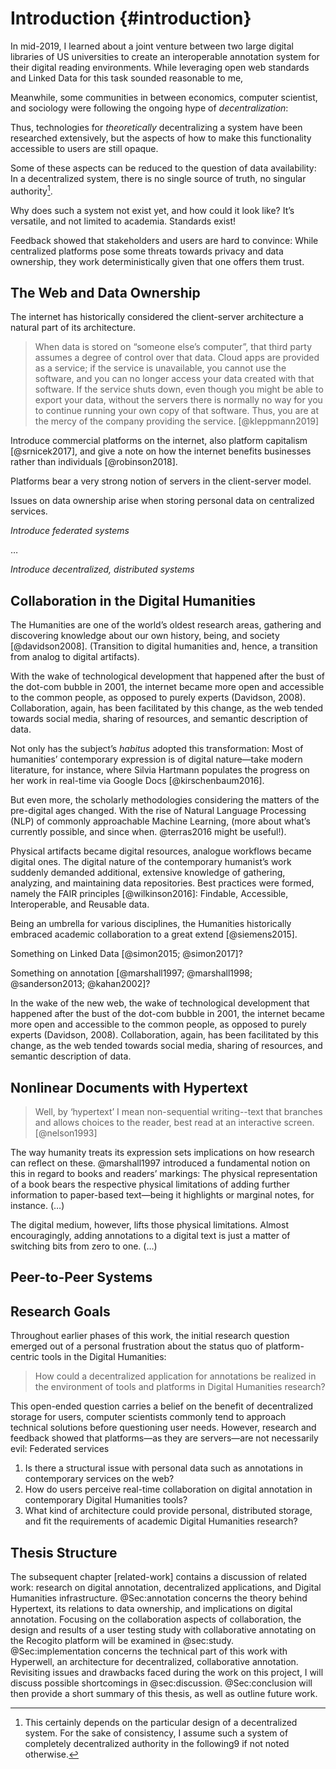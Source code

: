 # Introduction {#introduction}

In mid-2019, I learned about a joint venture between two large digital libraries of US universities to create an interoperable annotation system for their digital reading environments. While leveraging open web standards and Linked Data for this task sounded reasonable to me, 

Meanwhile, some communities in between economics, computer scientist, and sociology were following the ongoing hype of _decentralization_: 

Thus, technologies for _theoretically_ decentralizing a system have been researched extensively, but the aspects of how to make this functionality accessible to users are still opaque.

Some of these aspects can be reduced to the question of data availability: In a decentralized system, there is no single source of truth, no singular authority[^authority].

Why does such a system not exist yet, and how could it look like? It’s versatile, and not limited to academia. Standards exist!

Feedback showed that stakeholders and users are hard to convince: While centralized platforms pose some threats towards privacy and data ownership, they work deterministically given that one offers them trust.

## The Web and Data Ownership

The internet has historically considered the client-server architecture a natural part of its architecture.

> When data is stored on “someone else’s computer”, that third party assumes a degree of control over that data. Cloud apps are provided as a service; if the service is unavailable, you cannot use the software, and you can no longer access your data created with that software. If the service shuts down, even though you might be able to export your data, without the servers there is normally no way for you to continue running your own copy of that software. Thus, you are at the mercy of the company providing the service. [@kleppmann2019]

Introduce commercial platforms on the internet, also platform capitalism [@srnicek2017], and give a note on how the internet benefits businesses rather than individuals [@robinson2018].

Platforms bear a very strong notion of servers in the client-server model.

Issues on data ownership arise when storing personal data on centralized services.

_Introduce federated systems_

…

_Introduce decentralized, distributed systems_

## Collaboration in the Digital Humanities

The Humanities are one of the world’s oldest research areas, gathering and discovering knowledge about our own history, being, and society [@davidson2008]. (Transition to digital humanities and, hence, a transition from analog to digital artifacts).

With the wake of technological development that happened after the bust of the dot-com bubble in 2001, the internet became more open and accessible to the common people, as opposed to purely experts (Davidson, 2008). Collaboration, again, has been facilitated by this change, as the web tended towards social media, sharing of resources, and semantic description of data. 

Not only has the subject’s _habitus_ adopted this transformation: Most of humanities’ contemporary expression is of digital nature—take modern literature, for instance, where Silvia Hartmann populates the progress on her work in real-time via Google Docs [@kirschenbaum2016].

But even more, the scholarly methodologies considering the matters of the pre-digital ages changed. With the rise of Natural Language Processing (NLP) of commonly approachable Machine Learning, (more about what’s currently possible, and since when. @terras2016 might be useful!).

Physical artifacts became digital resources, analogue workflows became digital ones. The digital nature of the contemporary humanist’s work suddenly demanded additional, extensive knowledge of gathering, analyzing, and maintaining data repositories. Best practices were formed, namely the FAIR principles [@wilkinson2016]: Findable, Accessible, Interoperable, and Reusable data. 

<!-- transitioning to collaboration -->
Being an umbrella for various disciplines, the Humanities historically embraced academic collaboration to a great extend [@siemens2015].

Something on Linked Data [@simon2015; @simon2017]?

Something on annotation [@marshall1997; @marshall1998; @sanderson2013; @kahan2002]?



In the wake of the new web, the wake of technological development that happened after the bust of the dot-com bubble in 2001, the internet became more open and accessible to the common people, as opposed to purely experts (Davidson, 2008). Collaboration, again, has been facilitated by this change, as the web tended towards social media, sharing of resources, and semantic description of data.

## Nonlinear Documents with Hypertext

> Well, by ‘hypertext’ I mean non-sequential writing--text that branches and allows choices to the reader, best read at an interactive screen. [@nelson1993]

The way humanity treats its expression sets implications on how research can reflect on these. @marshall1997 introduced a fundamental notion on this in regard to books and readers’ markings: The physical representation of a book bears the respective physical limitations of adding further information to paper-based text—being it highlights or marginal notes, for instance. (…)

The digital medium, however, lifts those physical limitations. Almost encouragingly, adding annotations to a digital text is just a matter of switching bits from zero to one. (…)

## Peer-to-Peer Systems

## Research Goals

Throughout earlier phases of this work, the initial research question emerged out of a personal frustration about the status quo of platform-centric tools in the Digital Humanities:

> How could a decentralized application for annotations be realized in the environment of tools and platforms in Digital Humanities research?

This open-ended question carries a belief on the benefit of decentralized storage for users, computer scientists commonly tend to approach technical solutions before questioning user needs. However, research and feedback showed that platforms—as they are servers—are not necessarily evil: Federated services

1. Is there a structural issue with personal data such as annotations in contemporary services on the web?
1. How do users perceive real-time collaboration on digital annotation in contemporary Digital Humanities tools?
2. What kind of architecture could provide personal, distributed storage, and fit the requirements of academic Digital Humanities research?


## Thesis Structure

The subsequent chapter [related-work] contains a discussion of related work: research on digital annotation, decentralized applications, and Digital Humanities infrastructure. @Sec:annotation concerns the theory behind Hypertext, its relations to data ownership, and implications on digital annotation. Focusing on the collaboration aspects of collaboration, the design and results of a user testing study with collaborative annotating on the Recogito platform will be examined in @sec:study. @Sec:implementation concerns the technical part of this work with Hyperwell, an architecture for decentralized, collaborative annotation. Revisiting issues and drawbacks faced during the work on this project, I will discuss possible shortcomings in @sec:discussion. @Sec:conclusion will then provide a short summary of this thesis, as well as outline future work.

[^authority]: This certainly depends on the particular design of a decentralized system. For the sake of consistency, I assume such a system of completely decentralized authority in the following9 if not noted otherwise.
